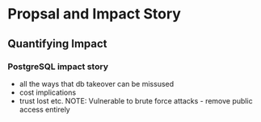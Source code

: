 # Propsal and Impact Story <!-- 300 words -->

## Quantifying Impact

### PostgreSQL impact story 
- all the ways that db takeover can be missused
- cost implications
- trust lost etc. 
NOTE: Vulnerable to brute force attacks - remove public access entirely


<!-- 
WHAT ARE THE RISKS IF YOU DON'T DO IT vs. IF YOU DO
IMPORTANT: Put an actual money value on this
IMPORTANT: look at feedback on Module 2 for this as well
-->

<!-- 
* Develop an impact story that illustrates the ROI of propose security enhancements. Highlight potential cost savings, revenue improvements and the enablement of other critical organizational functions.

* GUIDANCE USE: Reference the Business Impact Story Guide to structure the narrative effectivey, ensuring the benefits are clear and compelling.

-->

<!-- MARKING RUBRIC

PROPOSE A SOLUTION TO INCREASE THE SECURITY OF THE NETWORK/DATA
* Develop a sophisticated solution to address the identified vulnerabilities and risks
* Thoroughly explain how the proposed solution aligns with industry standards/regulations
  * Explain in a clear and concise manner
  * Include additional insights and examples

Evidence this in Secton 3 also!

-->
